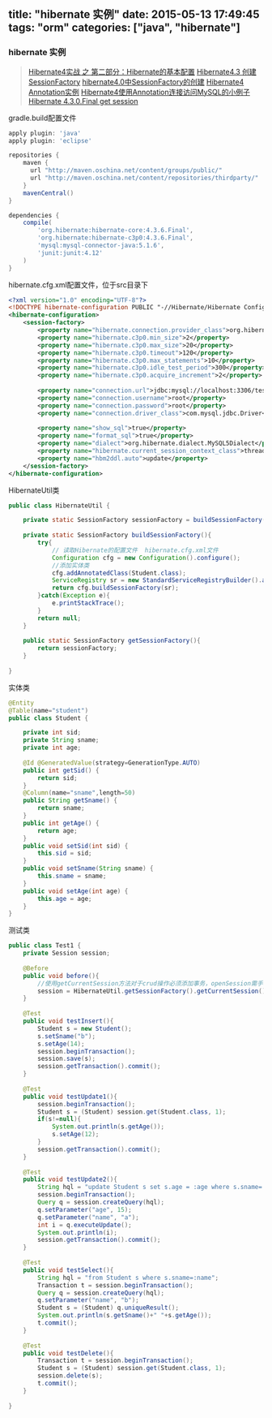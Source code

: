 title: "hibernate 实例"
date: 2015-05-13 17:49:45
tags: "orm"
categories: ["java", "hibernate"]
---

### hibernate 实例

> [Hibernate4实战 之 第二部分：Hibernate的基本配置](http://sishuok.com/forum/blogPost/list/2465.html)
> [Hibernate4.3 创建SessionFactory](http://bbs.csdn.net/topics/390452637)
> [hibernate4.0中SessionFactory的创建](http://blog.csdn.net/zl3450341/article/details/8640005)
> [Hibernate4 Annotation实例](http://blog.csdn.net/xwin1989/article/details/7380736)
> [Hibernate4使用Annotation连接访问MySQL的小例子](http://blog.csdn.net/quchj89/article/details/7563078)
> [Hibernate 4.3.0.Final get session](http://stackoverflow.com/questions/20870369/hibernate-4-3-0-final-get-session)

gradle.build配置文件
```gradle
apply plugin: 'java'
apply plugin: 'eclipse'

repositories {
	maven { 
	  url "http://maven.oschina.net/content/groups/public/"
	  url "http://maven.oschina.net/content/repositories/thirdparty/"
	}
	mavenCentral()
}

dependencies {
	compile(
		'org.hibernate:hibernate-core:4.3.6.Final',
		'org.hibernate:hibernate-c3p0:4.3.6.Final',
		'mysql:mysql-connector-java:5.1.6',
		'junit:junit:4.12'
	)
}
```
hibernate.cfg.xml配置文件，位于src目录下
```xml
<?xml version="1.0" encoding="UTF-8"?>
<!DOCTYPE hibernate-configuration PUBLIC "-//Hibernate/Hibernate Configuration DTD 3.0//EN" "http://www.hibernate.org/dtd/hibernate-configuration-3.0.dtd"> 
<hibernate-configuration>
	<session-factory>
	    <property name="hibernate.connection.provider_class">org.hibernate.c3p0.internal.C3P0ConnectionProvider</property>
		<property name="hibernate.c3p0.min_size">2</property>
		<property name="hibernate.c3p0.max_size">20</property>
		<property name="hibernate.c3p0.timeout">120</property>
		<property name="hibernate.c3p0.max_statements">10</property>
		<property name="hibernate.c3p0.idle_test_period">300</property>
		<property name="hibernate.c3p0.acquire_increment">2</property>
        
        <property name="connection.url">jdbc:mysql://localhost:3306/test?useUnicode=true&amp;characterEncoding=UTF-8</property>
        <property name="connection.username">root</property>
        <property name="connection.password">root</property>
        <property name="connection.driver_class">com.mysql.jdbc.Driver</property>
	    
        <property name="show_sql">true</property>  
        <property name="format_sql">true</property>
        <property name="dialect">org.hibernate.dialect.MySQL5Dialect</property>  
        <property name="hibernate.current_session_context_class">thread</property>  
        <property name="hbm2ddl.auto">update</property>  
	</session-factory>    
</hibernate-configuration>
```
HibernateUtil类
```java
public class HibernateUtil {

	private static SessionFactory sessionFactory = buildSessionFactory();
	
	private static SessionFactory buildSessionFactory(){
		try{
			// 读取Hibernate的配置文件  hibernate.cfg.xml文件 
			Configuration cfg = new Configuration().configure();
			//添加实体类
			cfg.addAnnotatedClass(Student.class);
			ServiceRegistry sr = new StandardServiceRegistryBuilder().applySettings(cfg.getProperties()).build();
			return cfg.buildSessionFactory(sr);
		}catch(Exception e){
			e.printStackTrace();
		}
		return null;
	}
	
	public static SessionFactory getSessionFactory(){
		return sessionFactory;
	}
	
}
```
实体类
```java
@Entity
@Table(name="student")
public class Student {

	private int sid;
	private String sname;
	private int age;
	
	@Id @GeneratedValue(strategy=GenerationType.AUTO)
	public int getSid() {
		return sid;
	}
	@Column(name="sname",length=50)
	public String getSname() {
		return sname;
	}
	public int getAge() {
		return age;
	}
	public void setSid(int sid) {
		this.sid = sid;
	}
	public void setSname(String sname) {
		this.sname = sname;
	}
	public void setAge(int age) {
		this.age = age;
	}
}
```
测试类
```java
public class Test1 {
	private Session session;
	
	@Before
	public void before(){
		//使用getCurrentSession方法对于crud操作必须添加事务，openSession需手动添加事物及关闭session
		session = HibernateUtil.getSessionFactory().getCurrentSession();
	}
	
	@Test
	public void testInsert(){
		Student s = new Student();
		s.setSname("b");
		s.setAge(14);
		session.beginTransaction();
		session.save(s);
		session.getTransaction().commit();
	}
	
	@Test
	public void testUpdate1(){
		session.beginTransaction();
		Student s = (Student) session.get(Student.class, 1);
		if(s!=null){
			System.out.println(s.getAge());
			s.setAge(12);
		}
		session.getTransaction().commit();
	}
	
	@Test
	public void testUpdate2(){
		String hql = "update Student s set s.age = :age where s.sname=:name";
		session.beginTransaction();
		Query q = session.createQuery(hql);
		q.setParameter("age", 15);
		q.setParameter("name", "a");
		int i = q.executeUpdate();
		System.out.println(i);
		session.getTransaction().commit();
	}
	
	@Test
	public void testSelect(){
		String hql = "from Student s where s.sname=:name";
		Transaction t = session.beginTransaction();
		Query q = session.createQuery(hql);
		q.setParameter("name", "b");
		Student s = (Student) q.uniqueResult();
		System.out.println(s.getSname()+" "+s.getAge());
		t.commit();
	}
	
	@Test
	public void testDelete(){
		Transaction t = session.beginTransaction();
		Student s = (Student) session.get(Student.class, 1);
		session.delete(s);
		t.commit();
	}
	
}
```
